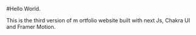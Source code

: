 #Hello World.

This is the third version of m ortfolio website built with next Js, Chakra UI and Framer Motion.

